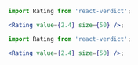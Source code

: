 ```jsx noeditor
import Rating from 'react-verdict';

<Rating value={2.4} size={50} />;
```

```jsx static
import Rating from 'react-verdict';

<Rating value={2.4} size={50} />;
```
